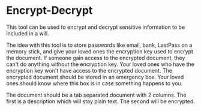 # Encrypt-Decrypt
This tool can be used to encrypt and decrypt sensitive information to be included in a will.

The idea with this tool is to store passwords like email, bank, LastPass on a memory stick, and give your loved ones the encryption key used to encrypt the document. 
If someone gain access to the encrypted document, they can't do anything without the encryption key. 
Your loved ones who have the encryption key won't have access to the encrypted document. The encrypted document should be stored in an emergency box. Your loved ones should know where this box is in case something happens to you.

The document should be a tab separated document with 2 columns. The first is a description which will stay plain text. The second will be encrypted. 
